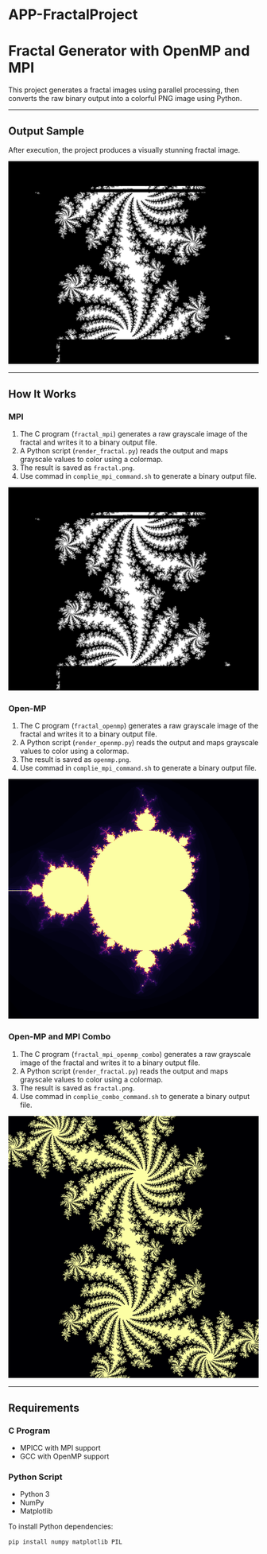 # APP-FractalProject
# Fractal Generator with OpenMP and MPI

This project generates a fractal images using parallel processing, then converts the raw binary output into a colorful PNG image using Python.

---

## Output Sample

After execution, the project produces a visually stunning fractal image.

![Fractal Output](images/fractal_mpi.png)

---

## How It Works

### MPI

1. The C program (`fractal_mpi`) generates a raw grayscale image of the fractal and writes it to a binary output file.
2. A Python script (`render_fractal.py`) reads the output and maps grayscale values to color using a colormap.
3. The result is saved as `fractal.png`.
4. Use commad in `complie_mpi_command.sh` to generate a binary output file.

![Fractal MPI Output](images/fractal_mpi.png)

### Open-MP

1. The C program (`fractal_openmp`) generates a raw grayscale image of the fractal and writes it to a binary output file.
2. A Python script (`render_openmp.py`) reads the output and maps grayscale values to color using a colormap.
3. The result is saved as `openmp.png`.
4. Use commad in `complie_mpi_command.sh` to generate a binary output file.

![Fractal OpenMP Output](images/fractal_openmp.png)

### Open-MP and MPI Combo

1. The C program (`fractal_mpi_openmp_combo`) generates a raw grayscale image of the fractal and writes it to a binary output file.
2. A Python script (`render_fractal.py`) reads the output and maps grayscale values to color using a colormap.
3. The result is saved as `fractal.png`.
4. Use commad in `complie_combo_command.sh` to generate a binary output file.

![Fractal Open-MP and MPI Combo Output](images/fractal_combo.png)


---

## Requirements

### C Program
- MPICC with MPI support
- GCC with OpenMP support

### Python Script
- Python 3
- NumPy
- Matplotlib

To install Python dependencies:
```bash
pip install numpy matplotlib PIL
